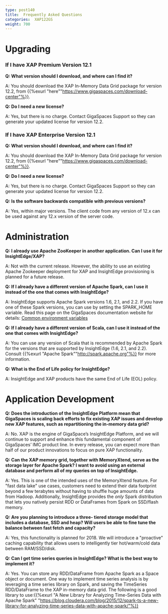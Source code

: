 ```yaml
---
type: post140
title:  Frequently Asked Questions 
categories:  XAP122GS
weight: 700
---
```


# Upgrading 

### If I have XAP Premium Version 12.1

**Q: What version should I download, and  where can I find it?**

A: You should download the XAP In-Memory Data Grid package for version 12.2, from {{%exurl "here""https://www.gigaspaces.com/download-center"%}}.

**Q: Do I need a new license?**

A: Yes, but there is no charge. Contact GigaSpaces Support so they can generate your updated license for version 12.2.

### If I have XAP Enterprise Version 12.1

**Q: What version should I download, and where can I find it?**

A: You should download the XAP In-Memory Data Grid package for version 12.2, from {{%exurl "here""https://www.gigaspaces.com/download-center"%}}.

**Q: Do I need a new license?**

A: Yes, but there is no charge. Contact GigaSpaces Support so they can generate your updated license for version 12.2.

**Q: Is the software backwards compatible with previous versions?**

A: Yes, within major versions. The client code from any version of 12.x can be used against any 12.x version of the server code. 


# Administration 

**Q: I already use Apache ZooKeeper in another application. Can I use it for InsightEdge/XAP?**

A: Not with the current release. However, the ability to use an existing Apache Zookeeper deployment for XAP and InsightEdge provisioning is planned for a future release. 

**Q: If I already have a different version of Apache Spark, can I use it instead of the one that comes with InsightEdge?**

A: InsightEdge supports Apache Spark versions 1.6, 2.1, and 2.2. If you have one of these Spark versions, you can use by setting the SPARK_HOME variable. 
Read this page on the GigaSpaces documentation website for details: [Common environment variables](https://docs.gigaspaces.com/xap/12.2/started/common-environment-variables.html#insightedge-environment-variables) 

**Q: If I already have a different version of Scala, can I use it instead of the one that comes with InsightEdge?**

A: You can use any version of Scala that is recommended by Apache Spark for the versions that are supported by InsightEdge (1.6, 2.1, and 2.2). Consult {{%exurl "Apache Spark""http://spark.apache.org"%}} for more information. 

**Q: What is the End of Life policy for InsightEdge?**

A: InsightEdge and  XAP products have the same End of Life (EOL) policy. 

# Application Development

**Q: Does the introduction of the InsightEdge Platform mean that GigaSpaces is scaling back efforts to fix existing XAP issues and develop new XAP features, such as repartitioning the in-memory data grid?**

A: No. XAP is the engine of GigaSpace’s InsightEdge Platform, and we will continue to support and enhance this fundamental component of GigaSpaces’ IMC product line. In every release, you can expect more than half of our product innovations to focus on pure XAP functionality. 

	

**Q: Can the XAP memory grid, together with MemoryXtend, serve as the storage layer for Apache Spark? I want to avoid using an external database and perform all of my queries on top of InsightEdge.**

A: Yes. This is one of the intended uses of the MemoryXtend feature. For "fast data lake" use cases, customers need to extend their data footprint beyond a few terabytes without having to shuffle huge amounts of data from Hadoop. Additionally, InsightEdge provides the *only* Spark distribution that lets you natively persist RDD or DataFrames from Spark on SSD/flash memory. 

**Q: Are you planning to introduce a three- tiered storage model that includes a database, SSD and heap? Will users be able to fine tune the balance between fast fetch and capacity?**

A: Yes, this functionality is planned for 2018. We will introduce a "proactive" caching capability that allows users to intelligently tier hot/warm/cold data between RAM/SSD/disk. 


**Q: Can I get time series queries in InsightEdge? What is the best way to implement it?**

A: Yes. You can store any RDD/DataFrame from Apache Spark as a Space object or document. One way to implement time series analysis is by leveraging a time series library on Spark, and saving the TimeSeries RDD/DataFrame to the XAP in-memory data grid. The following is a good library to use:{{%exurl "A New Library for Analyzing Time-Series Data with Apache Spark" "https://blog.cloudera.com/blog/2015/12/spark-ts-a-new-library-for-analyzing-time-series-data-with-apache-spark/"%}} 

